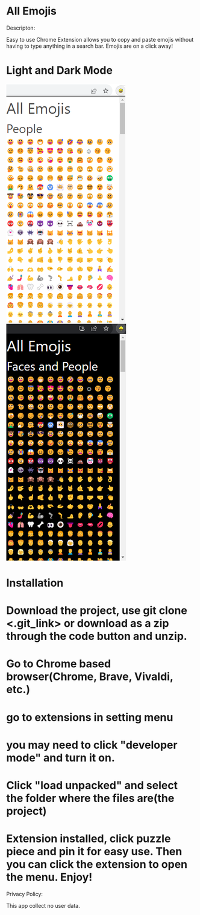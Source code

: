 # All Emojis

Descripton:

Easy to use Chrome Extension allows you to copy and paste emojis without having to type anything in a search bar. Emojis are on a click away!

# Light and Dark Mode
<span style="display: inline-block;">![screenshot](./light.png)![screenshot](./dark.png)</span>


# Installation

# Download the project, use git clone <.git_link> or download as a zip through the code button and unzip.

# Go to Chrome based browser(Chrome, Brave, Vivaldi, etc.)

# go to extensions in setting menu

# you may need to click "developer mode" and turn it on.

# Click "load unpacked" and select the folder where the files are(the project)

# Extension installed, click puzzle piece and pin it for easy use. Then you can click the extension to open the menu. Enjoy!



Privacy Policy:

This app collect no user data.
